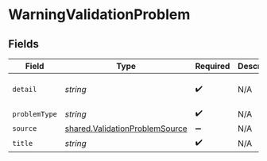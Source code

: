 # WarningValidationProblem


## Fields

| Field                                                                                   | Type                                                                                    | Required                                                                                | Description                                                                             | Example                                                                                 |
| --------------------------------------------------------------------------------------- | --------------------------------------------------------------------------------------- | --------------------------------------------------------------------------------------- | --------------------------------------------------------------------------------------- | --------------------------------------------------------------------------------------- |
| `detail`                                                                                | *string*                                                                                | :heavy_check_mark:                                                                      | N/A                                                                                     | An unrecognized field, age, was passed in with request data.                            |
| `problemType`                                                                           | *string*                                                                                | :heavy_check_mark:                                                                      | N/A                                                                                     | UNRECOGNIZED_FIELD                                                                      |
| `source`                                                                                | [shared.ValidationProblemSource](../../../sdk/models/shared/validationproblemsource.md) | :heavy_minus_sign:                                                                      | N/A                                                                                     |                                                                                         |
| `title`                                                                                 | *string*                                                                                | :heavy_check_mark:                                                                      | N/A                                                                                     | Unrecognized Field                                                                      |
